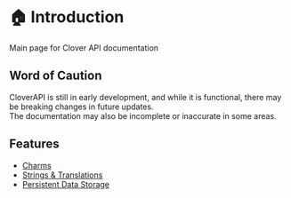 # 🏠 Introduction

<show-structure for="chapter" depth="2"/>

<link-summary>
Main page for Clover API documentation
</link-summary>

## Word of Caution

CloverAPI is still in early development, and while it is functional, there may be breaking changes in future updates.  
The documentation may also be incomplete or inaccurate in some areas.

## Features

- [Charms](Charms.md)
- [Strings & Translations](Strings.md)
- [Persistent Data Storage](SaveData.md)